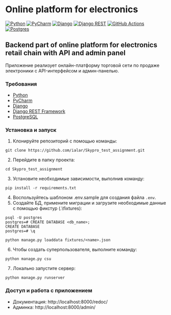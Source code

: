 # Online platform for electronics

[![Python](https://img.shields.io/badge/python-3670A0?style=for-the-badge&logo=python&logoColor=ffdd54)](https://www.python.org/doc/)
[![PyCharm](https://img.shields.io/badge/pycharm-143?style=for-the-badge&logo=pycharm&logoColor=black&color=black&labelColor=green)](https://www.jetbrains.com/pycharm/documentation/)
[![Django](https://img.shields.io/badge/Django-092E20?style=for-the-badge&logo=django&logoColor=white&color=092E20&labelColor=gray)](https://www.djangoproject.com/start/)
[![Django REST](https://img.shields.io/badge/DJANGO-REST-ff1709?style=for-the-badge&logo=django&logoColor=white&color=ff1709&labelColor=gray)](https://www.django-rest-framework.org/)
[![GitHub Actions](https://img.shields.io/badge/github%20actions-%232671E5.svg?style=for-the-badge&logo=githubactions&logoColor=white)](https://docs.github.com/en/actions)
[![Postgres](https://img.shields.io/badge/postgres-%23316192.svg?style=for-the-badge&logo=postgresql&logoColor=white)](https://www.postgresql.org/docs/)

## Backend part of online platform for electronics retail chain with API and admin panel
Приложение реализует онлайн-платформу торговой сети по продаже электроники с API-интерфейсом и админ-панелью.

### Требования
- [Python](https://www.python.org/downloads/)
- [PyCharm](https://www.jetbrains.com/pycharm/download/)
- [Django](https://www.djangoproject.com/download/)
- [Django REST Framework](https://www.django-rest-framework.org/)
- [PostgreSQL](https://www.postgresql.org/download/)

### Установка и запуск
1. Клонируйте репозиторий с помощью команды:
```
git clone https://github.com/ialar/Skypro_test_assignment.git
```
2. Перейдите в папку проекта:
```
cd Skypro_test_assignment
```
3. Установите необходимые зависимости, выполнив команду:
```
pip install -r requirements.txt
```
4. Воспользуйтесь шаблоном .env.sample для создания файла `.env`.
5. Создайте БД, примените миграции и загрузите необходимые данные с помощью фикстур (.\fixtures\):
```
psql -U postgres  
postgres=# CREATE DATABASE <db_name>;
CREATE DATABASE
postgres=# \q
```
```
python manage.py loaddata fixtures/<name>.json
```
6. Чтобы создать суперпользователя, выполните команду:
```
python manage.py csu
```
7. Локально запустите сервер:
```
python manage.py runserver
```

### Доступ и работа с приложением
- Документация: http://localhost:8000/redoc/
- Админка: http://localhost:8000/admin/